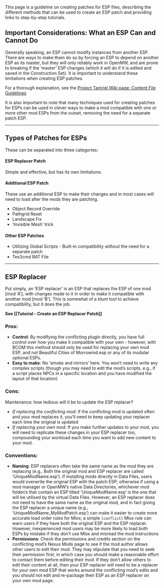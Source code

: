 This page is a guideline on creating patches for ESP files, describing the different methods that can be used to create an ESP patch and providing links to step-by-step tutorials.
## Important Considerations: What an ESP Can and Cannot Do
Generally speaking, an ESP cannot modify instances from another ESP. There are ways to make them do so by forcing an ESP to depend on another ESP as its master, but they will only reliably work in OpenMW, and are prone to breaking if the ‘master’ ESP changes (which it will do if it is edited and saved in the Construction Set). It is important to understand these limitations when creating ESP patches.

For a thorough explanation, see the [Project Tamriel Wiki page: Content File Guidelines](https://wiki.project-tamriel.com/wiki/Content_File_Guidelines)

It is also important to note that many techniques used for creating patches for ESPs can be used in clever ways to make a mod compatible with one or more other mod ESPs from the outset, removing the need for a separate patch ESP.

***

## Types of Patches for ESPs
These can be separated into three categories:

#### ESP Replacer Patch
Simple and effective, but has its own limitations.

#### Additional ESP Patch
These use an additional ESP to make their changes and in most cases will need to load after the mods they are patching.
* Object Record Override
* Pathgrid Reset
* Landscape Fix
* ‘Invisible Mesh’ trick

#### Other ESP Patches
* Utilizing Global Scripts - Built-in compatibility without the need for a separate patch
* Tes3cmd BAT File

***

## ESP Replacer
Put simply, an ‘ESP replacer’ is an ESP that replaces the ESP of one mod [mod ‘A’], with changes made to it in order to make it compatible with another mod [mod ‘B’]. This is somewhat of a blunt tool to achieve compatibility, but it does the job. 

**See [[Tutorial - Create an ESP Replacer Patch]]**
### Pros:
* **Control**: By modifying the conflicting plugin directly, you have full control over how you make it compatible with your own - however, with BCOM this method should only be used for replacing your own mod ESP, and not Beautiful Cities of Morrowind.esp or any of its modular optional ESPs.
* **Easy to make**: No ‘smoke and mirrors’ here. You won’t need to write any complex scripts (though you may need to edit the mod’s scripts, e.g., if a script places NPCs in a specific location and you have modified the layout of that location)
### Cons:
Maintenance: how tedious will it be to update the ESP replacer?
* _If replacing the conflicting mod:_ If the conflicting mod is updated often and your mod replaces it, you’ll need to keep updating your replacer each time the original is updated
* _If replacing your own mod:_ If you make further updates to your mod, you will need to replicate these changes in your ESP replacer too, compounding your workload each time you want to add new content to your mod.

### Conventions:
* **Naming**: ESP replacers often take the same name as the mod they are replacing (e.g., Both the original mod and ESP replacer are called ‘UniqueModName.esp’). If installing mods directly in Data Files, users would overwrite the original ESP with the patch ESP; otherwise if using a mod manager or OpenMW’s native Data Directories, whichever mod folder/s that contain an ESP titled ‘UniqueModName.esp’ is the one that will be utilised by the virtual Data Files. However, an ESP replacer does not need to have the same name as the original mod, and in fact giving the ESP replacer a unique name (e.g., ‘UniqueModName_MyModPatch.esp’) can make it easier to create more accurate load order rules for Mlox; a simple `[conflict]` Mlox rule can warn users if they have both the original ESP and the ESP replacer. However, inexperienced mod users may be more likely to load both ESPs by mistake if they don’t use Mlox and misread the mod instructions
* **Permissions**: Check the permissions and credits section on the conflicting mod’s Nexus Mods page to see if the mod author allows other users to edit their mod. They may stipulate that you need to seek their permission first, in which case you should make a reasonable effort to contact them before editing their mod. If they don’t allow others to edit their content at all, then your ESP replacer will need to be a replacer for your own mod ESP that works around the conflicting mod’s edits and you should not edit and re-package their ESP as an ESP replacer on your own mod page.
